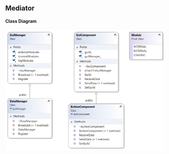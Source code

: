 ## Mediator

#### Class Diagram 
![Class Diagram](https://github.com/jayavardhanravi/DesignPatterns/blob/master/Mediator/ClassDiagram.png)